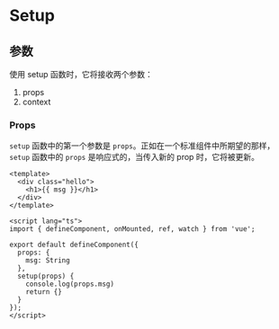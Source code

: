# Setup

## 参数
使用 setup 函数时，它将接收两个参数：
1. props
2. context

### Props
`setup` 函数中的第一个参数是 `props`。正如在一个标准组件中所期望的那样，`setup` 函数中的 `props` 是响应式的，当传入新的 prop 时，它将被更新。
```vue
<template>
  <div class="hello">
    <h1>{{ msg }}</h1>
  </div>
</template>

<script lang="ts">
import { defineComponent, onMounted, ref, watch } from 'vue';

export default defineComponent({
  props: {
    msg: String
  },
  setup(props) {
    console.log(props.msg)
    return {}
  }
});
</script>
```